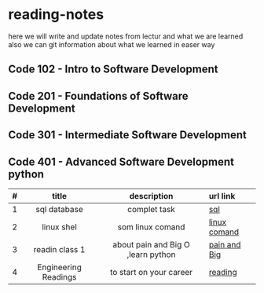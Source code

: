 # reading-notes

here we will write and update notes from lectur and what we are learned 
also we can git information about what we learned in easer way 

## Code 102 - Intro to Software Development

## Code 201 - Foundations of Software Development

## Code 301 - Intermediate Software Development

## Code 401 - Advanced Software Development python

| #| title | description  | url link |
|-:|:-----:|:------------:|:---------|
|1 |sql database | complet task | [sql](https://github.com/AbdelrahmanElatrash/reading-notes/tree/main/sql_database)|
|2 |linux shel| som linux comand| [linux comand](https://github.com/AbdelrahmanElatrash/reading-notes/tree/main/terminal_comand)|
|3 |readin class 1|about pain and Big O ,learn python|[pain and Big](./sql_database/sql/)|
|4 |Engineering Readings|to start on your career|[reading](./Engineering_Readings/Engineering_Readings.md)|
